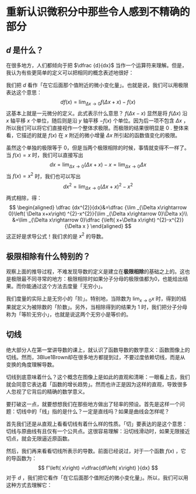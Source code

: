 # 重新认识微积分中那些令人感到不精确的部分

## $d$ 是什么？

在很多地方，人们都倾向于把 $\dfrac {d}{dx}$ 当作一个运算符来理解。但是，我认为有些更简单的定义可以把相同的概念表述地很好：

我们把 $d$ 看作「在它后面那个值附近的微小变化量」。也就是说，我们可以用极限表达这个意思：
$$
df\left( x\right) =\lim _{\Delta x\rightarrow 0}f\left( \Delta x+x\right) -f\left( x\right)
$$
这基本上就是一元微分的定义。此式表示什么意思？ $f\left( \Delta x-x\right)$ 显然是将 $f\left( \Delta x\right)$ 沿 $x$ 轴平移 $x$ 个单位，随后则是沿 $y$ 轴平移 $-f\left( x\right)$ 个单位。因为后一项不包含 $\Delta x$ ，所以我们可以将它们直接视作一个整体求极限。而极限的结果很明显是 $0$ . 整体来看，它描述的就是 $f\left( x\right)$ 在 $x$ 附近的微小增量 $\Delta x$ 所引起的函数值变化的极限。

虽然这个单独的极限等于 $0$，但是当两个极限相除的时候，事情就变得不一样了。当 $f\left( x\right) =x$ 时，我们可以直接写出
$$
dx=\lim _{\Delta x\rightarrow 0}\left( \Delta x+x\right) -x=\lim _{\Delta x\rightarrow 0}\Delta x
$$
当 $f\left( x\right) =x^2$ 时，我们也可以写出
$$
dx^{2}=\lim _{\Delta x\rightarrow 0}\left( \Delta x+x\right) ^{2}-x^{2}
$$
两式相除，得：
$$
\begin{aligned}
\dfrac {dx^{2}}{dx}&=\dfrac {\lim _{\Delta x\rightarrow 0}\left( \Delta x+x\right) ^{2}-x^{2}}{\lim _{\Delta x\rightarrow 0}\Delta x}\\ 
&=\lim _{\Delta x\rightarrow 0}\dfrac {\left( x+\Delta x\right) ^{2}-x^{2}}{\Delta x }
\end{aligned}
$$
这正好是求导公式！我们求的是 $x^{2}$ 的导数。

## 极限相除有什么特别的？

观察上面的推导过程，不难发现导数的定义是建立在**极限相除**的基础之上的。这也是极限最不同寻常的地方：极限相除时如果分子分母的极限值都为0，也能给出结果。而你能通过这个方法去度量「无穷小」。

我们度量的实际上是无穷小的「阶」。特别地，当除数为 $\lim _{x\rightarrow 0}x$ 时，得到的结果就定义为被除数的「阶数」。另外，当相除得到的结果为 $1$ 时，我们把分子分母称为「等阶无穷小」，也就是说这两个无穷小是等价的。

## 切线

绝大部分人在第一堂讲导数的课上，就认识了函数导数的数学意义：函数图像上的切线。然而，3Blue1Brown却在很多地方都提到过，不要过度依赖切线，而是从变换的角度理解导数。

切线到底意味着什么？这个概念在图像上是如此的直观和清晰：一眼看上去，我们就会同意它表达着「函数的增长趋势」。然而也许正是因为这样的直观，导致很多人忽视了它背后的精确的数学意义。

要打破这一点，就要想想我们在那些地方做出了轻率的预设。首先是这样一个问题：切线中的「线」指的是什么？一定是直线吗？如果是曲线会怎样呢？

首先我们还是从直观上看看切线有着什么样的性质。「切」要表达的是这个意思：切线与原曲线有且仅有一个公共点。这很容易理解：沿切线滑动时，如果无限接近切点，就会无限逼近原函数。

然后，我们再来看看切线所表示的导数。前面已经说过，对于一个函数 $f\left( x\right)$ ，它的导函数为：
$$
f'\left( x\right) =\dfrac{df\left( x\right) }{dx}
$$
对于 $d$ ，我们把它看作「在它后面那个值附近的微小变化量」。所以，我们可以用这种方式去理解它：